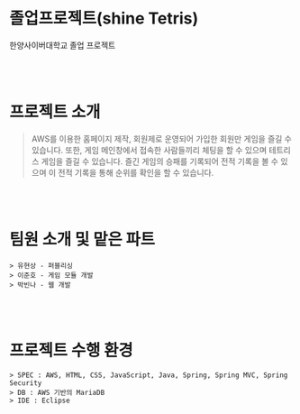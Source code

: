 # 졸업프로젝트(shine Tetris)
한양사이버대학교 졸업 프로젝트

<br><br>
# 프로젝트 소개
> AWS를 이용한 홈페이지 제작, 회원제로 운영되어 가입한 회원만 게임을 즐길 수 있습니다.
> 또한, 게임 메인창에서 접속한 사람들끼리 체팅을 할 수 있으며 테트리스 게임을 즐길 수 있습니다.
> 즐긴 게임의 승패를 기록되어 전적 기록을 볼 수 있으며 이 전적 기록을 통해 순위를 확인을 할 수 있습니다.

<br><br>
# 팀원 소개 및 맡은 파트
    > 유현상 - 퍼블리싱
    > 이준호 - 게임 모듈 개발
    > 박빈나 - 웹 개발

<br><br>
# 프로젝트 수행 환경
    > SPEC : AWS, HTML, CSS, JavaScript, Java, Spring, Spring MVC, Spring Security
    > DB : AWS 기반의 MariaDB
    > IDE : Eclipse
